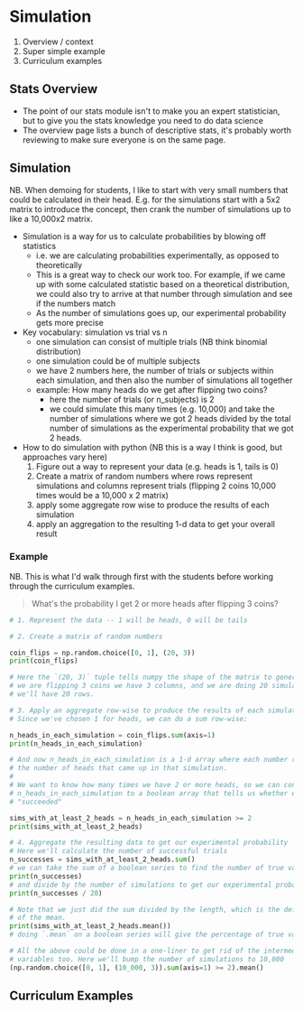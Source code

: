 # Simulation

1. Overview / context
2. Super simple example
3. Curriculum examples

## Stats Overview

- The point of our stats module isn't to make you an expert statistician, but to
  give you the stats knowledge you need to do data science
- The overview page lists a bunch of descriptive stats, it's probably worth
  reviewing to make sure everyone is on the same page.

## Simulation

NB. When demoing for students, I like to start with very small numbers that could
be calculated in their head. E.g. for the simulations start with a 5x2 matrix to
introduce the concept, then crank the number of simulations up to like a
10,000x2 matrix.

- Simulation is a way for us to calculate probabilities by blowing off statistics
    - i.e. we are calculating probabilities experimentally, as opposed to theoretically
    - This is a great way to check our work too. For example, if we came up with
      some calculated statistic based on a theoretical distribution, we could
      also try to arrive at that number through simulation and see if the
      numbers match
    - As the number of simulations goes up, our experimental probability gets
      more precise
- Key vocabulary: simulation vs trial vs n
    - one simulation can consist of multiple trials (NB think binomial distribution)
    - one simulation could be of multiple subjects
    - we have 2 numbers here, the number of trials or subjects within each
      simulation, and then also the number of simulations all together
    - example: How many heads do we get after flipping two coins?
        - here the number of trials (or n_subjects) is 2
        - we could simulate this many times (e.g. 10,000) and take the number of
          simulations where we got 2 heads divided by the total number of
          simulations as the experimental probability that we got 2 heads.
- How to do simulation with python (NB this is a way I think is good, but approaches vary here)
    1. Figure out a way to represent your data (e.g. heads is 1, tails is 0)
    1. Create a matrix of random numbers where rows represent simulations and
       columns represent trials (flipping 2 coins 10,000 times would be a 10,000
       x 2 matrix)
    1. apply some aggregate row wise to produce the results of each simulation
    1. apply an aggregation to the resulting 1-d data to get your overall result

### Example

NB. This is what I'd walk through first with the students before working through
the curriculum examples.

> What's the probability I get 2 or more heads after flipping 3 coins?

```python
# 1. Represent the data -- 1 will be heads, 0 will be tails

# 2. Create a matrix of random numbers

coin_flips = np.random.choice([0, 1], (20, 3))
print(coin_flips)

# Here the `(20, 3)` tuple tells numpy the shape of the matrix to generate Since
# we are flipping 3 coins we have 3 columns, and we are doing 20 simulations,
# we'll have 20 rows.

# 3. Apply an aggregate row-wise to produce the results of each simulation
# Since we've chosen 1 for heads, we can do a sum row-wise:

n_heads_in_each_simulation = coin_flips.sum(axis=1)
print(n_heads_in_each_simulation)

# And now n_heads_in_each_simulation is a 1-d array where each number represents
# the number of heads that came up in that simulation.
#
# We want to know how many times we have 2 or more heads, so we can convert
# n_heads_in_each_simulation to a boolean array that tells us whether each trial
# "succeeded"

sims_with_at_least_2_heads = n_heads_in_each_simulation >= 2
print(sims_with_at_least_2_heads)

# 4. Aggregate the resulting data to get our experimental probability
# Here we'll calculate the number of successful trials
n_successes = sims_with_at_least_2_heads.sum()
# we can take the sum of a boolean series to find the number of true values
print(n_successes)
# and divide by the number of simulations to get our experimental probability
print(n_successes / 20)

# Note that we just did the sum divided by the length, which is the definition
# of the mean.
print(sims_with_at_least_2_heads.mean())
# doing `.mean` on a boolean series will give the percentage of true values

# All the above could be done in a one-liner to get rid of the intermediate
# variables too. Here we'll bump the number of simulations to 10,000
(np.random.choice([0, 1], (10_000, 3)).sum(axis=1) >= 2).mean()
```

## Curriculum Examples
